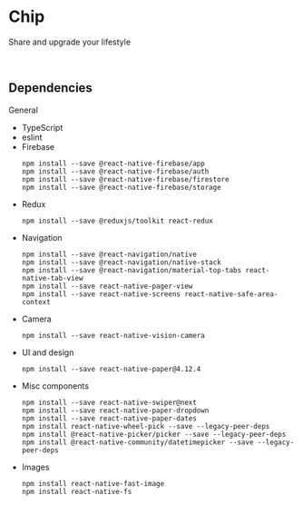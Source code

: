 # Chip
Share and upgrade your lifestyle

<br/>

## Dependencies
General
- TypeScript
- eslint
- Firebase
    ```
    npm install --save @react-native-firebase/app
    npm install --save @react-native-firebase/auth
    npm install --save @react-native-firebase/firestore
    npm install --save @react-native-firebase/storage
    ```
- Redux
    ```
    npm install --save @reduxjs/toolkit react-redux
    ```
- Navigation
    ```
    npm install --save @react-navigation/native
    npm install --save @react-navigation/native-stack
    npm install --save @react-navigation/material-top-tabs react-native-tab-view
    npm install --save react-native-pager-view
    npm install --save react-native-screens react-native-safe-area-context
    ```
- Camera
    ```
    npm install --save react-native-vision-camera
    ```
- UI and design
    ```
    npm install --save react-native-paper@4.12.4
    ```
- Misc components
    ```
    npm install --save react-native-swiper@next
    npm install --save react-native-paper-dropdown
    npm install --save react-native-paper-dates
    npm install react-native-wheel-pick --save --legacy-peer-deps
    npm install @react-native-picker/picker --save --legacy-peer-deps
    npm install @react-native-community/datetimepicker --save --legacy-peer-deps
    ```
- Images
    ```
    npm install react-native-fast-image
    npm install react-native-fs
    ```
